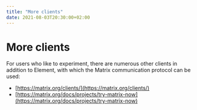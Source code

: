 ```yaml
---
title: "More clients"
date: 2021-08-03T20:30:00+02:00
---
```


# More clients

For users who like to experiment, there are numerous other clients in addition to Element, with which the Matrix communication protocol can be used:

- [https://matrix.org/clients/](https://matrix.org/clients/)
- [https://matrix.org/docs/projects/try-matrix-now](https://matrix.org/docs/projects/try-matrix-now)
